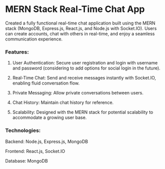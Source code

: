 <h1>MERN Stack Real-Time Chat App</h1>

<p>Created a fully functional real-time chat application built using the MERN stack (MongoDB, Express.js, React.js, and Node.js with Socket.IO). Users can create accounts, chat with others in real-time, and enjoy a seamless communication experience.</p>

<h3>Features:</h3>

1. User Authentication: Secure user registration and login with username and password (considering to add options for social login in the future).

2. Real-Time Chat: Send and receive messages instantly with Socket.IO, enabling fluid conversation flow.

3. Private Messaging: Allow private conversations between users.

4. Chat History: Maintain chat history for reference.

5. Scalability: Designed with the MERN stack for potential scalability to accommodate a growing user base.

<h3>Technologies:</h3>

Backend: Node.js, Express.js, MongoDB 

Frontend: React.js, Socket.IO

Database: MongoDB
